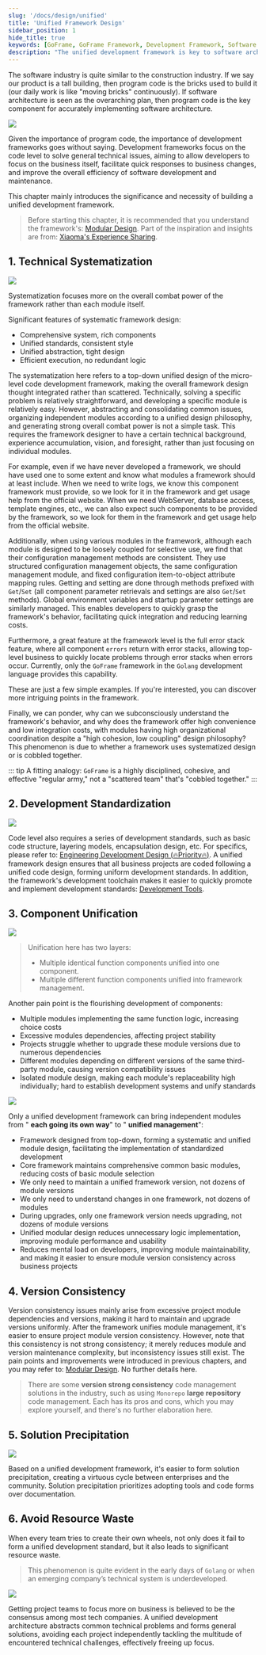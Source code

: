 ```yaml
---
slug: '/docs/design/unified'
title: 'Unified Framework Design'
sidebar_position: 1
hide_title: true
keywords: [GoFrame, GoFrame Framework, Development Framework, Software Architecture, Technical Systematization, Development Standardization, Component Unification, Version Consistency, Solution Precipitation, Resource Waste Avoidance]
description: "The unified development framework is key to software architecture and code development. Through technical systematization, development standardization, component unification, and version consistency, it achieves high coordination and maintainability, avoids resource waste, and helps development teams focus on business itself. This framework offers efficient error stack tracking capabilities and possesses strong combat power and cohesion, providing the foundation for a virtuous cycle between enterprises and the community. The GoFrame framework achieves these features and is an essential tool for modern software development."
---
```


The software industry is quite similar to the construction industry. If we say our product is a tall building, then program code is the bricks used to build it (our daily work is like "moving bricks" continuously). If software architecture is seen as the overarching plan, then program code is the key component for accurately implementing software architecture.

![](/markdown/8f8075c3f449ab501c9d25ce5050db52.png)

Given the importance of program code, the importance of development frameworks goes without saying. Development frameworks focus on the code level to solve general technical issues, aiming to allow developers to focus on the business itself, facilitate quick responses to business changes, and improve the overall efficiency of software development and maintenance.

This chapter mainly introduces the significance and necessity of building a unified development framework.

> Before starting this chapter, it is recommended that you understand the framework's: [Modular Design](模块化设计.md). Part of the inspiration and insights are from: [Xiaoma's Experience Sharing](https://wiki.goframe.org/pages/viewpage.action?pageId=3673375).

## 1. Technical Systematization

![](/markdown/2b04e46ddf26d0d9233f84c9ba69c6f3.png)

Systematization focuses more on the overall combat power of the framework rather than each module itself.

Significant features of systematic framework design:

- Comprehensive system, rich components
- Unified standards, consistent style
- Unified abstraction, tight design
- Efficient execution, no redundant logic

The systematization here refers to a top-down unified design of the micro-level code development framework, making the overall framework design thought integrated rather than scattered. Technically, solving a specific problem is relatively straightforward, and developing a specific module is relatively easy. However, abstracting and consolidating common issues, organizing independent modules according to a unified design philosophy, and generating strong overall combat power is not a simple task. This requires the framework designer to have a certain technical background, experience accumulation, vision, and foresight, rather than just focusing on individual modules.

For example, even if we have never developed a framework, we should have used one to some extent and know what modules a framework should at least include. When we need to write logs, we know this component framework must provide, so we look for it in the framework and get usage help from the official website. When we need WebServer, database access, template engines, etc., we can also expect such components to be provided by the framework, so we look for them in the framework and get usage help from the official website.

Additionally, when using various modules in the framework, although each module is designed to be loosely coupled for selective use, we find that their configuration management methods are consistent. They use structured configuration management objects, the same configuration management module, and fixed configuration item-to-object attribute mapping rules. Getting and setting are done through methods prefixed with `Get`/`Set` (all component parameter retrievals and settings are also `Get`/`Set` methods). Global environment variables and startup parameter settings are similarly managed. This enables developers to quickly grasp the framework's behavior, facilitating quick integration and reducing learning costs.

Furthermore, a great feature at the framework level is the full error stack feature, where all component `errors` return with error stacks, allowing top-level business to quickly locate problems through error stacks when errors occur. Currently, only the `GoFrame` framework in the `Golang` development language provides this capability.

These are just a few simple examples. If you're interested, you can discover more intriguing points in the framework.

Finally, we can ponder, why can we subconsciously understand the framework's behavior, and why does the framework offer high convenience and low integration costs, with modules having high organizational coordination despite a "high cohesion, low coupling" design philosophy? This phenomenon is due to whether a framework uses systematized design or is cobbled together.

::: tip
A fitting analogy: `GoFrame` is a highly disciplined, cohesive, and effective "regular army," not a "scattered team" that's "cobbled together."
:::

## 2. Development Standardization

![](/markdown/5f76d7bd6d1a06dce9641fec0c497b77.png)

Code level also requires a series of development standards, such as basic code structure, layering models, encapsulation design, etc. For specifics, please refer to: [Engineering Development Design (🔥Priority🔥)](工程开发设计/工程开发设计.md). A unified framework design ensures that all business projects are coded following a unified code design, forming uniform development standards. In addition, the framework's development toolchain makes it easier to quickly promote and implement development standards: [Development Tools](../开发工具/开发工具.md).

## 3. Component Unification

![](/markdown/19cac91617dc457b461391e208b675b3.png)

> Unification here has two layers:
>
> - Multiple identical function components unified into one component.
> - Multiple different function components unified into framework management.

Another pain point is the flourishing development of components:

- Multiple modules implementing the same function logic, increasing choice costs
- Excessive modules dependencies, affecting project stability
- Projects struggle whether to upgrade these module versions due to numerous dependencies
- Different modules depending on different versions of the same third-party module, causing version compatibility issues
- Isolated module design, making each module's replaceability high individually; hard to establish development systems and unify standards

![](/markdown/1c16c5ec1bae23caaf9509673f782d0a.png)

Only a unified development framework can bring independent modules from " **each going its own way**" to " **unified management**":

- Framework designed from top-down, forming a systematic and unified module design, facilitating the implementation of standardized development
- Core framework maintains comprehensive common basic modules, reducing costs of basic module selection
- We only need to maintain a unified framework version, not dozens of module versions
- We only need to understand changes in one framework, not dozens of modules
- During upgrades, only one framework version needs upgrading, not dozens of module versions
- Unified modular design reduces unnecessary logic implementation, improving module performance and usability
- Reduces mental load on developers, improving module maintainability, and making it easier to ensure module version consistency across business projects

## 4. Version Consistency

Version consistency issues mainly arise from excessive project module dependencies and versions, making it hard to maintain and upgrade versions uniformly. After the framework unifies module management, it's easier to ensure project module version consistency. However, note that this consistency is not strong consistency; it merely reduces module and version maintenance complexity, but inconsistency issues still exist. The pain points and improvements were introduced in previous chapters, and you may refer to: [Modular Design](模块化设计.md). No further details here.

> There are some **version strong consistency** code management solutions in the industry, such as using `Monorepo` **large repository** code management. Each has its pros and cons, which you may explore yourself, and there's no further elaboration here.

## 5. Solution Precipitation

![](/markdown/642e90cfc4809a4f237073c7e80f25d5.png)

Based on a unified development framework, it's easier to form solution precipitation, creating a virtuous cycle between enterprises and the community. Solution precipitation prioritizes adopting tools and code forms over documentation.

## 6. Avoid Resource Waste

When every team tries to create their own wheels, not only does it fail to form a unified development standard, but it also leads to significant resource waste.

> This phenomenon is quite evident in the early days of `Golang` or when an emerging company’s technical system is underdeveloped.

![](/markdown/fb5e4135a82ff9ca41c79db9a4c6b89c.jpeg)

Getting project teams to focus more on business is believed to be the consensus among most tech companies. A unified development architecture abstracts common technical problems and forms general solutions, avoiding each project independently tackling the multitude of encountered technical challenges, effectively freeing up focus.